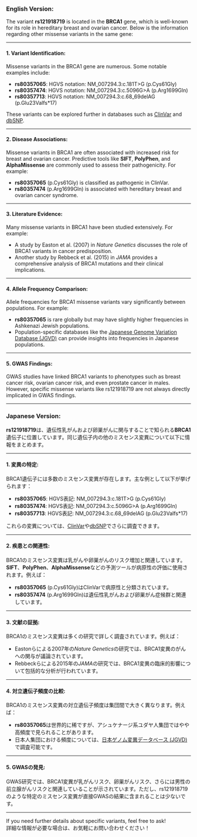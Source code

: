 ### English Version:

The variant **rs121918719** is located in the **BRCA1** gene, which is well-known for its role in hereditary breast and ovarian cancer. Below is the information regarding other missense variants in the same gene:

---

#### 1. **Variant Identification**:
Missense variants in the BRCA1 gene are numerous. Some notable examples include:
- **rs80357065**: HGVS notation: NM_007294.3:c.181T>G (p.Cys61Gly)
- **rs80357474**: HGVS notation: NM_007294.3:c.5096G>A (p.Arg1699Gln)
- **rs80357713**: HGVS notation: NM_007294.3:c.68_69delAG (p.Glu23Valfs*17)

These variants can be explored further in databases such as [ClinVar](https://www.ncbi.nlm.nih.gov/clinvar/) and [dbSNP](https://www.ncbi.nlm.nih.gov/snp/).

---

#### 2. **Disease Associations**:
Missense variants in BRCA1 are often associated with increased risk for breast and ovarian cancer. Predictive tools like **SIFT**, **PolyPhen**, and **AlphaMissense** are commonly used to assess their pathogenicity. For example:
- **rs80357065** (p.Cys61Gly) is classified as pathogenic in ClinVar.
- **rs80357474** (p.Arg1699Gln) is associated with hereditary breast and ovarian cancer syndrome.

---

#### 3. **Literature Evidence**:
Many missense variants in BRCA1 have been studied extensively. For example:
- A study by Easton et al. (2007) in *Nature Genetics* discusses the role of BRCA1 variants in cancer predisposition.
- Another study by Rebbeck et al. (2015) in *JAMA* provides a comprehensive analysis of BRCA1 mutations and their clinical implications.

---

#### 4. **Allele Frequency Comparison**:
Allele frequencies for BRCA1 missense variants vary significantly between populations. For example:
- **rs80357065** is rare globally but may have slightly higher frequencies in Ashkenazi Jewish populations.
- Population-specific databases like the [Japanese Genome Variation Database (JGVD)](https://jgvd.genome.med.kyoto-u.ac.jp/) can provide insights into frequencies in Japanese populations.

---

#### 5. **GWAS Findings**:
GWAS studies have linked BRCA1 variants to phenotypes such as breast cancer risk, ovarian cancer risk, and even prostate cancer in males. However, specific missense variants like rs121918719 are not always directly implicated in GWAS findings.

---

### Japanese Version:

**rs121918719**は、遺伝性乳がんおよび卵巣がんに関与することで知られる**BRCA1**遺伝子に位置しています。同じ遺伝子内の他のミスセンス変異について以下に情報をまとめます。

---

#### 1. **変異の特定**:
BRCA1遺伝子には多数のミスセンス変異が存在します。主な例として以下が挙げられます：
- **rs80357065**: HGVS表記: NM_007294.3:c.181T>G (p.Cys61Gly)
- **rs80357474**: HGVS表記: NM_007294.3:c.5096G>A (p.Arg1699Gln)
- **rs80357713**: HGVS表記: NM_007294.3:c.68_69delAG (p.Glu23Valfs*17)

これらの変異については、[ClinVar](https://www.ncbi.nlm.nih.gov/clinvar/)や[dbSNP](https://www.ncbi.nlm.nih.gov/snp/)でさらに調査できます。

---

#### 2. **疾患との関連性**:
BRCA1のミスセンス変異は乳がんや卵巣がんのリスク増加と関連しています。**SIFT**、**PolyPhen**、**AlphaMissense**などの予測ツールが病原性の評価に使用されます。例えば：
- **rs80357065** (p.Cys61Gly)はClinVarで病原性と分類されています。
- **rs80357474** (p.Arg1699Gln)は遺伝性乳がんおよび卵巣がん症候群と関連しています。

---

#### 3. **文献の証拠**:
BRCA1のミスセンス変異は多くの研究で詳しく調査されています。例えば：
- Eastonらによる2007年の*Nature Genetics*の研究では、BRCA1変異のがんへの関与が議論されています。
- Rebbeckらによる2015年の*JAMA*の研究では、BRCA1変異の臨床的影響について包括的な分析が行われています。

---

#### 4. **対立遺伝子頻度の比較**:
BRCA1のミスセンス変異の対立遺伝子頻度は集団間で大きく異なります。例えば：
- **rs80357065**は世界的に稀ですが、アシュケナージ系ユダヤ人集団ではやや高頻度で見られることがあります。
- 日本人集団における頻度については、[日本ゲノム変異データベース (JGVD)](https://jgvd.genome.med.kyoto-u.ac.jp/)で調査可能です。

---

#### 5. **GWASの発見**:
GWAS研究では、BRCA1変異が乳がんリスク、卵巣がんリスク、さらには男性の前立腺がんリスクと関連していることが示されています。ただし、rs121918719のような特定のミスセンス変異が直接GWASの結果に含まれることは少ないです。

--- 

If you need further details about specific variants, feel free to ask!  
詳細な情報が必要な場合は、お気軽にお問い合わせください！